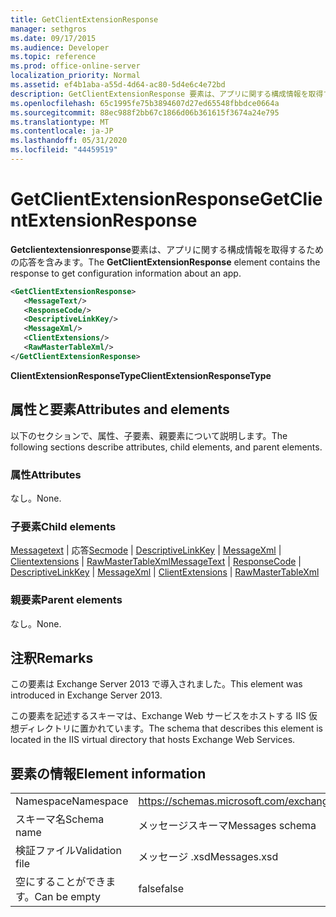 ```yaml
---
title: GetClientExtensionResponse
manager: sethgros
ms.date: 09/17/2015
ms.audience: Developer
ms.topic: reference
ms.prod: office-online-server
localization_priority: Normal
ms.assetid: ef4b1aba-a55d-4d64-ac80-5d4e6c4e72bd
description: GetClientExtensionResponse 要素は、アプリに関する構成情報を取得するための応答を含みます。
ms.openlocfilehash: 65c1995fe75b3894607d27ed65548fbbdce0664a
ms.sourcegitcommit: 88ec988f2bb67c1866d06b361615f3674a24e795
ms.translationtype: MT
ms.contentlocale: ja-JP
ms.lasthandoff: 05/31/2020
ms.locfileid: "44459519"
---
```

# <a name="getclientextensionresponse"></a><span data-ttu-id="33962-103">GetClientExtensionResponse</span><span class="sxs-lookup"><span data-stu-id="33962-103">GetClientExtensionResponse</span></span>

<span data-ttu-id="33962-104">**Getclientextensionresponse**要素は、アプリに関する構成情報を取得するための応答を含みます。</span><span class="sxs-lookup"><span data-stu-id="33962-104">The **GetClientExtensionResponse** element contains the response to get configuration information about an app.</span></span> 
  
```XML
<GetClientExtensionResponse>
   <MessageText/>
   <ResponseCode/>
   <DescriptiveLinkKey/>
   <MessageXml/>
   <ClientExtensions/>
   <RawMasterTableXml/>
</GetClientExtensionResponse>
```

 <span data-ttu-id="33962-105">**ClientExtensionResponseType**</span><span class="sxs-lookup"><span data-stu-id="33962-105">**ClientExtensionResponseType**</span></span>
## <a name="attributes-and-elements"></a><span data-ttu-id="33962-106">属性と要素</span><span class="sxs-lookup"><span data-stu-id="33962-106">Attributes and elements</span></span>

<span data-ttu-id="33962-107">以下のセクションで、属性、子要素、親要素について説明します。</span><span class="sxs-lookup"><span data-stu-id="33962-107">The following sections describe attributes, child elements, and parent elements.</span></span>
  
### <a name="attributes"></a><span data-ttu-id="33962-108">属性</span><span class="sxs-lookup"><span data-stu-id="33962-108">Attributes</span></span>

<span data-ttu-id="33962-109">なし。</span><span class="sxs-lookup"><span data-stu-id="33962-109">None.</span></span>
  
### <a name="child-elements"></a><span data-ttu-id="33962-110">子要素</span><span class="sxs-lookup"><span data-stu-id="33962-110">Child elements</span></span>

<span data-ttu-id="33962-111">[Messagetext](messagetext.md)  | 応答[Secmode](responsecode.md)  | [DescriptiveLinkKey](descriptivelinkkey.md)  | [MessageXml](messagexml.md)  | [Clientextensions](clientextensions.md)  | [RawMasterTableXml](rawmastertablexml.md)</span><span class="sxs-lookup"><span data-stu-id="33962-111">[MessageText](messagetext.md) | [ResponseCode](responsecode.md) | [DescriptiveLinkKey](descriptivelinkkey.md) | [MessageXml](messagexml.md) | [ClientExtensions](clientextensions.md) | [RawMasterTableXml](rawmastertablexml.md)</span></span>
  
### <a name="parent-elements"></a><span data-ttu-id="33962-112">親要素</span><span class="sxs-lookup"><span data-stu-id="33962-112">Parent elements</span></span>

<span data-ttu-id="33962-113">なし。</span><span class="sxs-lookup"><span data-stu-id="33962-113">None.</span></span>
  
## <a name="remarks"></a><span data-ttu-id="33962-114">注釈</span><span class="sxs-lookup"><span data-stu-id="33962-114">Remarks</span></span>

<span data-ttu-id="33962-115">この要素は Exchange Server 2013 で導入されました。</span><span class="sxs-lookup"><span data-stu-id="33962-115">This element was introduced in Exchange Server 2013.</span></span>
  
<span data-ttu-id="33962-116">この要素を記述するスキーマは、Exchange Web サービスをホストする IIS 仮想ディレクトリに置かれています。</span><span class="sxs-lookup"><span data-stu-id="33962-116">The schema that describes this element is located in the IIS virtual directory that hosts Exchange Web Services.</span></span>
  
## <a name="element-information"></a><span data-ttu-id="33962-117">要素の情報</span><span class="sxs-lookup"><span data-stu-id="33962-117">Element information</span></span>

|||
|:-----|:-----|
|<span data-ttu-id="33962-118">Namespace</span><span class="sxs-lookup"><span data-stu-id="33962-118">Namespace</span></span>  <br/> |https://schemas.microsoft.com/exchange/services/2006/messages  <br/> |
|<span data-ttu-id="33962-119">スキーマ名</span><span class="sxs-lookup"><span data-stu-id="33962-119">Schema name</span></span>  <br/> |<span data-ttu-id="33962-120">メッセージスキーマ</span><span class="sxs-lookup"><span data-stu-id="33962-120">Messages schema</span></span>  <br/> |
|<span data-ttu-id="33962-121">検証ファイル</span><span class="sxs-lookup"><span data-stu-id="33962-121">Validation file</span></span>  <br/> |<span data-ttu-id="33962-122">メッセージ .xsd</span><span class="sxs-lookup"><span data-stu-id="33962-122">Messages.xsd</span></span>  <br/> |
|<span data-ttu-id="33962-123">空にすることができます。</span><span class="sxs-lookup"><span data-stu-id="33962-123">Can be empty</span></span>  <br/> |<span data-ttu-id="33962-124">false</span><span class="sxs-lookup"><span data-stu-id="33962-124">false</span></span>  <br/> |
   

